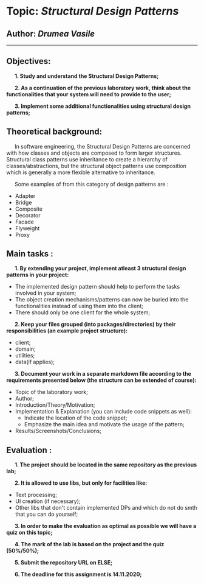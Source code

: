 # Topic: *Structural Design Patterns*
## Author: *Drumea Vasile*
------
## Objectives:
&ensp; &ensp; __1. Study and understand the Structural Design Patterns;__

&ensp; &ensp; __2. As a continuation of the previous laboratory work, think about the functionalities that your system will need to provide to the user;__

&ensp; &ensp; __3. Implement some additional functionalities using structural design patterns;__

## Theoretical background:
&ensp; &ensp; In software engineering, the Structural Design Patterns are concerned with how classes and objects are composed to form larger structures. Structural class patterns use inheritance to create a hierarchy of classes/abstractions, but the structural object patterns use composition which is generally a more flexible alternative to inheritance.

&ensp; &ensp; Some examples of from this category of design patterns are :

   * Adapter
   * Bridge
   * Composite
   * Decorator
   * Facade
   * Flyweight
   * Proxy
   
## Main tasks :
&ensp; &ensp; __1. By extending your project, implement atleast 3 structural design patterns in your project:__
  * The implemented design pattern should help to perform the tasks involved in your system;
  * The object creation mechanisms/patterns can now be buried into the functionalities instead of using them into the client;
  * There should only be one client for the whole system;

&ensp; &ensp; __2. Keep your files grouped (into packages/directories) by their responsibilities (an example project structure):__
  * client;
  * domain;
  * utilities;
  * data(if applies);

&ensp; &ensp; __3. Document your work in a separate markdown file according to the requirements presented below (the structure can be extended of course):__
  * Topic of the laboratory work;
  * Author;
  * Introduction/Theory/Motivation;
  * Implementation & Explanation (you can include code snippets as well):
    * Indicate the location of the code snippet;
    * Emphasize the main idea and motivate the usage of the pattern;
  * Results/Screenshots/Conclusions;

## Evaluation :
&ensp; &ensp; __1. The project should be located in the same repository as the previous lab;__

&ensp; &ensp; __2. It is allowed to use libs, but only for facilities like:__
  * Text processing;
  * UI creation (if necessary);
  * Other libs that don't contain implemented DPs and which do not do smth that you can do yourself; 

&ensp; &ensp; __3. In order to make the evaluation as optimal as possible we will have a quiz on this topic;__

&ensp; &ensp; __4. The mark of the lab is based on the project and the quiz (50%/50%);__

&ensp; &ensp; __5. Submit the repository URL on ELSE;__

&ensp; &ensp; __6. The deadline for this assignment is 14.11.2020;__

